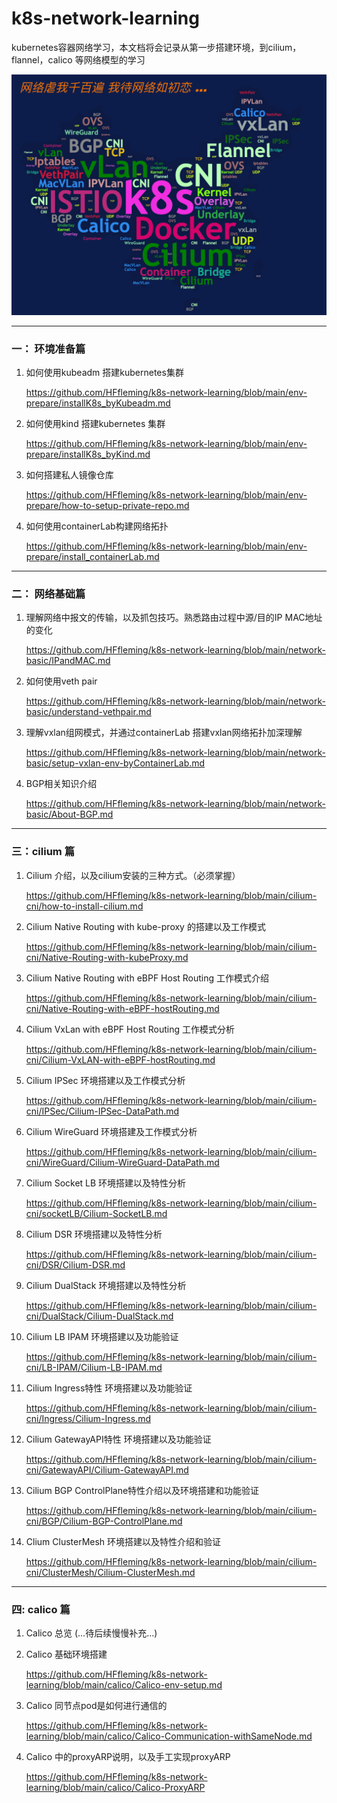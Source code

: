 # k8s-network-learning
kubernetes容器网络学习，本文档将会记录从第一步搭建环境，到cilium，flannel，calico 等网络模型的学习 

![image-20230803091752987](./assets/image-20230803091752987.png) 

---

### 一： 环境准备篇

1. 如何使用kubeadm 搭建kubernetes集群

   https://github.com/HFfleming/k8s-network-learning/blob/main/env-prepare/installK8s_byKubeadm.md

   

2. 如何使用kind 搭建kubernetes 集群

   https://github.com/HFfleming/k8s-network-learning/blob/main/env-prepare/installK8s_byKind.md

   

3. 如何搭建私人镜像仓库

   https://github.com/HFfleming/k8s-network-learning/blob/main/env-prepare/how-to-setup-private-repo.md
   
   

4. 如何使用containerLab构建网络拓扑

   https://github.com/HFfleming/k8s-network-learning/blob/main/env-prepare/install_containerLab.md
   
   

---

### 二： 网络基础篇

1. 理解网络中报文的传输，以及抓包技巧。熟悉路由过程中源/目的IP MAC地址的变化

   https://github.com/HFfleming/k8s-network-learning/blob/main/network-basic/IPandMAC.md
   
   
   
1. 如何使用veth pair

   https://github.com/HFfleming/k8s-network-learning/blob/main/network-basic/understand-vethpair.md
   
   

3. 理解vxlan组网模式，并通过containerLab 搭建vxlan网络拓扑加深理解

   https://github.com/HFfleming/k8s-network-learning/blob/main/network-basic/setup-vxlan-env-byContainerLab.md
   
   

4. BGP相关知识介绍

   https://github.com/HFfleming/k8s-network-learning/blob/main/network-basic/About-BGP.md

---

### 三：cilium 篇

1. Cilium 介绍，以及cilium安装的三种方式。（必须掌握）

    https://github.com/HFfleming/k8s-network-learning/blob/main/cilium-cni/how-to-install-cilium.md

2. Cilium Native Routing with kube-proxy 的搭建以及工作模式

     https://github.com/HFfleming/k8s-network-learning/blob/main/cilium-cni/Native-Routing-with-kubeProxy.md 

3. Cilium Native Routing with eBPF Host Routing 工作模式介绍

      https://github.com/HFfleming/k8s-network-learning/blob/main/cilium-cni/Native-Routing-with-eBPF-hostRouting.md

4. Cilium VxLan with eBPF Host Routing 工作模式分析

   https://github.com/HFfleming/k8s-network-learning/blob/main/cilium-cni/Cilium-VxLAN-with-eBPF-hostRouting.md

5. Cilium IPSec 环境搭建以及工作模式分析

   https://github.com/HFfleming/k8s-network-learning/blob/main/cilium-cni/IPSec/Cilium-IPSec-DataPath.md

6. Cilium WireGuard 环境搭建及工作模式分析

   https://github.com/HFfleming/k8s-network-learning/blob/main/cilium-cni/WireGuard/Cilium-WireGuard-DataPath.md

7. Cilium Socket LB 环境搭建以及特性分析

   https://github.com/HFfleming/k8s-network-learning/blob/main/cilium-cni/socketLB/Cilium-SocketLB.md

8. Cilium DSR 环境搭建以及特性分析

   https://github.com/HFfleming/k8s-network-learning/blob/main/cilium-cni/DSR/Cilium-DSR.md

9. Cilium DualStack 环境搭建以及特性分析

   https://github.com/HFfleming/k8s-network-learning/blob/main/cilium-cni/DualStack/Cilium-DualStack.md

10. Cilium LB IPAM 环境搭建以及功能验证

    https://github.com/HFfleming/k8s-network-learning/blob/main/cilium-cni/LB-IPAM/Cilium-LB-IPAM.md

11. Cilium Ingress特性 环境搭建以及功能验证

    https://github.com/HFfleming/k8s-network-learning/blob/main/cilium-cni/Ingress/Cilium-Ingress.md

12. Cilium GatewayAPI特性 环境搭建以及功能验证

    https://github.com/HFfleming/k8s-network-learning/blob/main/cilium-cni/GatewayAPI/Cilium-GatewayAPI.md

13. Cilium BGP ControlPlane特性介绍以及环境搭建和功能验证

    https://github.com/HFfleming/k8s-network-learning/blob/main/cilium-cni/BGP/Cilium-BGP-ControlPlane.md

14. Clium ClusterMesh 环境搭建以及特性介绍和验证

    https://github.com/HFfleming/k8s-network-learning/blob/main/cilium-cni/ClusterMesh/Cilium-ClusterMesh.md





---

### 四: calico 篇

1. Calico 总览 (...待后续慢慢补充...)

2. Calico 基础环境搭建

   https://github.com/HFfleming/k8s-network-learning/blob/main/calico/Calico-env-setup.md

3. Calico 同节点pod是如何进行通信的

   https://github.com/HFfleming/k8s-network-learning/blob/main/calico/Calico-Communication-withSameNode.md

4. Calico 中的proxyARP说明，以及手工实现proxyARP

   https://github.com/HFfleming/k8s-network-learning/blob/main/calico/Calico-ProxyARP
